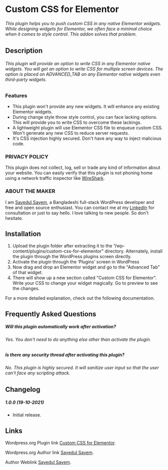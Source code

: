 # Custom CSS for Elementor

###### This plugin helps you to push custom CSS in any native Elementor widgets. While designing widgets for Elementor, we often face a minimal choice when it comes to style control. This addon solves that problem.

## Description
###### This plugin will provide an option to write CSS in any Elementor native widgets. You will get an option to write CSS for multiple screen devices. The option is placed on ADVANCED_TAB on any Elementor native widgets even third-party widgets.

### Features

* This plugin won't provide any new widgets. It will enhance any existing Elementor widgets. 
* During change style throw style control, you can face lacking options. This will provide you to write CSS to overcome these lackings.
* A lightweight plugin will use Elementor CSS file to enqueue custom CSS. Won't generate any new CSS to reduce server requests.
* It's CSS injection highly secured. Don't have any way to inject malicious code.


### PRIVACY POLICY
This plugin does not collect, log, sell or trade any kind of information about your website. You can easily verify that this plugin is not phoning home using a network traffic inspector like [WireShark](https://www.wireshark.org/).

### ABOUT THE MAKER
I am [Sayedul Sayem](https://sayedulsayem.com/), a Bangladeshi full-stack WordPress developer and free and open source enthusiast. You can contact me at my [LinkedIn](https://www.linkedin.com/in/sayedulsayem/) for consultation or just to say hello. I love talking to new people. So don't hesitate.


## Installation
1. Upload the plugin folder after extracting it to the “/wp-content/plugins/custom-css-for-elementor” directory. Alternately, install the plugin through the WordPress plugins screen directly.
2. Activate the plugin through the ‘Plugins’ screen in WordPress
3. Now drag and drop an Elementor widget and go to the "Advanced Tab" of that widget. 
4. There will show up a new section called "Custom CSS for Elementor". Write your CSS to change your widget magically. Go to preview to see the changes.

For a more detailed explanation, check out the following documentation.
## Frequently Asked Questions
##### Will this plugin automatically work after activation?
###### Yes. You don't need to do anything else other than activate the plugin.
##### Is there any security thread after activating this plugin?
###### No. This plugin is highly secured. It will sanitize user input so that the user can't face any scripting attack.

## Changelog
##### 1.0.0 (19-10-2021)
* Initial release.

## Links

Wordpress.org Plugin link [Custom CSS for Elementor](https://wordpress.org/plugins/custom-css-for-elementor/).

Wordpress.org Author link [Sayedul Sayem](https://profiles.wordpress.org/sayedulsayem/).

Author Weblink [Sayedul Sayem](https://sayedulsayem.com).